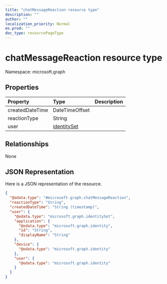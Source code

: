 ```yaml
---
title: "chatMessageReaction resource type"
description: ""
author: ""
localization_priority: Normal
ms.prod: ""
doc_type: resourcePageType
---
```


# chatMessageReaction resource type


Namespace: microsoft.graph



## Properties
|Property|Type|Description|
|:---|:---|:---|
|createdDateTime|DateTimeOffset||
|reactionType|String||
|user|[identitySet](../resources/identityset.md)||

## Relationships
None

## JSON Representation
Here is a JSON representation of the resource.
<!-- {
  "blockType": "resource",
  "@odata.type": "microsoft.graph.chatMessageReaction"
}
-->
``` json
{
  "@odata.type": "#microsoft.graph.chatMessageReaction",
  "reactionType": "String",
  "createdDateTime": "String (timestamp)",
  "user": {
    "@odata.type": "microsoft.graph.identitySet",
    "application": {
      "@odata.type": "microsoft.graph.identity",
      "id": "String",
      "displayName": "String"
    },
    "device": {
      "@odata.type": "microsoft.graph.identity"
    },
    "user": {
      "@odata.type": "microsoft.graph.identity"
    }
  }
}
```

